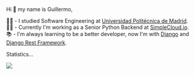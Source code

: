 Hi 👋 my name is Guillermo,

👨‍🎓 - I studied Software Engineering at [Universidad Politécnica de Madrid](https://www.etsisi.upm.es/).  
👨‍💻 - Currently I'm working as a Senior Python Backend at [SimpleCloud.io](https://www.simplecloud.io/en/).  
📚 - I'm always learning to be a better developer, now I'm with [Django](https://www.djangoproject.com/) and [Django Rest Framework](https://www.django-rest-framework.org/).  

Statistics...
<div>
    <a href="https://github.com/anuraghazra/github-readme-stats"></a>
    <img src="https://github-readme-stats.vercel.app/api?username=GuillermoGA&count_private=true&theme=nightowl">
</div> 
